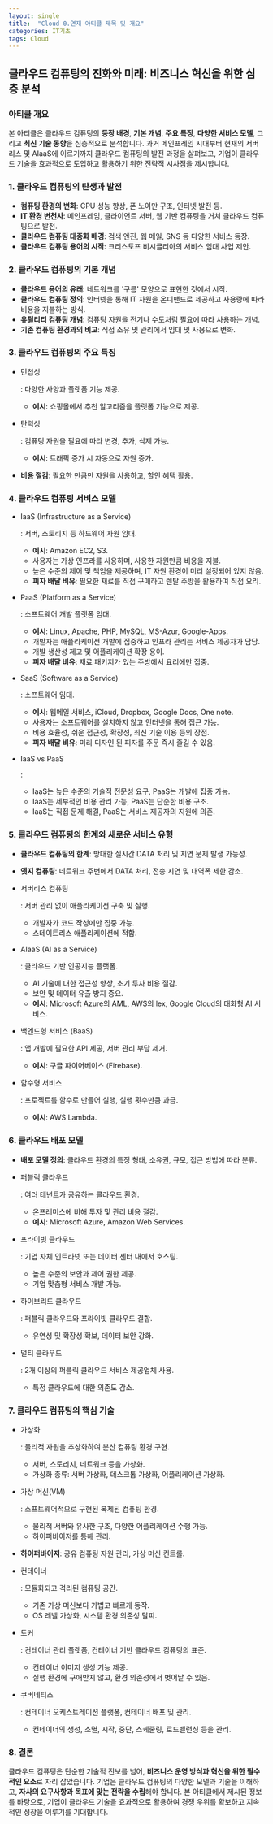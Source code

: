 ```yaml
---
layout: single
title:  "Cloud 0.연재 아티클 제목 및 개요"
categories: IT기초
tags: Cloud
---
```




## 클라우드 컴퓨팅의 진화와 미래: 비즈니스 혁신을 위한 심층 분석

### 아티클 개요

본 아티클은 클라우드 컴퓨팅의 **등장 배경**, **기본 개념**, **주요 특징**, **다양한 서비스 모델**, 그리고 **최신 기술 동향**을 심층적으로 분석합니다. 과거 메인프레임 시대부터 현재의 서버리스 및 AIaaS에 이르기까지 클라우드 컴퓨팅의 발전 과정을 살펴보고, 기업이 클라우드 기술을 효과적으로 도입하고 활용하기 위한 전략적 시사점을 제시합니다.

### 1. 클라우드 컴퓨팅의 탄생과 발전

- **컴퓨팅 환경의 변화**: CPU 성능 향상, 폰 노이만 구조, 인터넷 발전 등.
- **IT 환경 변천사**: 메인프레임, 클라이언트 서버, 웹 기반 컴퓨팅을 거쳐 클라우드 컴퓨팅으로 발전.
- **클라우드 컴퓨팅 대중화 배경**: 검색 엔진, 웹 메일, SNS 등 다양한 서비스 등장.
- **클라우드 컴퓨팅 용어의 시작**: 크리스토프 비시글리아의 서비스 임대 사업 제안.

### 2. 클라우드 컴퓨팅의 기본 개념

- **클라우드 용어의 유래**: 네트워크를 '구름' 모양으로 표현한 것에서 시작.
- **클라우드 컴퓨팅 정의**: 인터넷을 통해 IT 자원을 온디맨드로 제공하고 사용량에 따라 비용을 지불하는 방식.
- **유틸리티 컴퓨팅 개념**: 컴퓨팅 자원을 전기나 수도처럼 필요에 따라 사용하는 개념.
- **기존 컴퓨팅 환경과의 비교**: 직접 소유 및 관리에서 임대 및 사용으로 변화.

### 3. 클라우드 컴퓨팅의 주요 특징

- 민첩성

  : 다양한 사양과 플랫폼 기능 제공.

  - **예시**: 쇼핑몰에서 추천 알고리즘을 플랫폼 기능으로 제공.

- 탄력성

  : 컴퓨팅 자원을 필요에 따라 변경, 추가, 삭제 가능.

  - **예시**: 트래픽 증가 시 자동으로 자원 증가.

- **비용 절감**: 필요한 만큼만 자원을 사용하고, 할인 혜택 활용.

### 4. 클라우드 컴퓨팅 서비스 모델

- IaaS (Infrastructure as a Service)

  : 서버, 스토리지 등 하드웨어 자원 임대.

  - **예시**: Amazon EC2, S3.
  - 사용자는 가상 인프라를 사용하며, 사용한 자원만큼 비용을 지불.
  - 높은 수준의 제어 및 책임을 제공하며, IT 자원 환경이 미리 설정되어 있지 않음.
  - **피자 배달 비유**: 필요한 재료를 직접 구매하고 렌탈 주방을 활용하여 직접 요리.

- PaaS (Platform as a Service)

  : 소프트웨어 개발 플랫폼 임대.

  - **예시**: Linux, Apache, PHP, MySQL, MS-Azur, Google-Apps.
  - 개발자는 애플리케이션 개발에 집중하고 인프라 관리는 서비스 제공자가 담당.
  - 개발 생산성 제고 및 어플리케이션 확장 용이.
  - **피자 배달 비유**: 재료 패키지가 있는 주방에서 요리에만 집중.

- SaaS (Software as a Service)

  : 소프트웨어 임대.

  - **예시**: 웹메일 서비스, iCloud, Dropbox, Google Docs, One note.
  - 사용자는 소프트웨어를 설치하지 않고 인터넷을 통해 접근 가능.
  - 비용 효율성, 쉬운 접근성, 확장성, 최신 기술 이용 등의 장점.
  - **피자 배달 비유**: 미리 디자인 된 피자를 주문 즉시 즐길 수 있음.

- IaaS vs PaaS

  :

  - IaaS는 높은 수준의 기술적 전문성 요구, PaaS는 개발에 집중 가능.
  - IaaS는 세부적인 비용 관리 가능, PaaS는 단순한 비용 구조.
  - IaaS는 직접 문제 해결, PaaS는 서비스 제공자의 지원에 의존.

### 5. 클라우드 컴퓨팅의 한계와 새로운 서비스 유형

- **클라우드 컴퓨팅의 한계**: 방대한 실시간 DATA 처리 및 지연 문제 발생 가능성.

- **엣지 컴퓨팅**: 네트워크 주변에서 DATA 처리, 전송 지연 및 대역폭 제한 감소.

- 서버리스 컴퓨팅

  : 서버 관리 없이 애플리케이션 구축 및 실행.

  - 개발자가 코드 작성에만 집중 가능.
  - 스테이트리스 애플리케이션에 적합.

- AIaaS (AI as a Service)

  : 클라우드 기반 인공지능 플랫폼.

  - AI 기술에 대한 접근성 향상, 초기 투자 비용 절감.
  - 보안 및 데이터 유출 방지 중요.
  - **예시**: Microsoft Azure의 AML, AWS의 lex, Google Cloud의 대화형 AI 서비스.

- 백엔드형 서비스 (BaaS)

   : 앱 개발에 필요한 API 제공, 서버 관리 부담 제거.

  - **예시**: 구글 파이어베이스 (Firebase).

- 함수형 서비스

  : 프로젝트를 함수로 만들어 실행, 실행 횟수만큼 과금.

  - **예시**: AWS Lambda.

### 6. 클라우드 배포 모델

- **배포 모델 정의**: 클라우드 환경의 특정 형태, 소유권, 규모, 접근 방법에 따라 분류.

- 퍼블릭 클라우드

  : 여러 테넌트가 공유하는 클라우드 환경.

  - 온프레미스에 비해 투자 및 관리 비용 절감.
  - **예시**: Microsoft Azure, Amazon Web Services.

- 프라이빗 클라우드

  : 기업 자체 인트라넷 또는 데이터 센터 내에서 호스팅.

  - 높은 수준의 보안과 제어 권한 제공.
  - 기업 맞춤형 서비스 개발 가능.

- 하이브리드 클라우드

  : 퍼블릭 클라우드와 프라이빗 클라우드 결합.

  - 유연성 및 확장성 확보, 데이터 보안 강화.

- 멀티 클라우드

  : 2개 이상의 퍼블릭 클라우드 서비스 제공업체 사용.

  - 특정 클라우드에 대한 의존도 감소.

### 7. 클라우드 컴퓨팅의 핵심 기술

- 가상화

  : 물리적 자원을 추상화하여 분산 컴퓨팅 환경 구현.

  - 서버, 스토리지, 네트워크 등을 가상화.
  - 가상화 종류: 서버 가상화, 데스크톱 가상화, 어플리케이션 가상화.

- 가상 머신(VM)

  : 소프트웨어적으로 구현된 복제된 컴퓨팅 환경.

  - 물리적 서버와 유사한 구조, 다양한 어플리케이션 수행 가능.
  - 하이퍼바이저를 통해 관리.

- **하이퍼바이저**: 공유 컴퓨팅 자원 관리, 가상 머신 컨트롤.

- 컨테이너

  : 모듈화되고 격리된 컴퓨팅 공간.

  - 기존 가상 머신보다 가볍고 빠르게 동작.
  - OS 레벨 가상화, 시스템 환경 의존성 탈피.

- 도커

  : 컨테이너 관리 플랫폼, 컨테이너 기반 클라우드 컴퓨팅의 표준.

  - 컨테이너 이미지 생성 기능 제공.
  - 실행 환경에 구애받지 않고, 환경 의존성에서 벗어날 수 있음.

- 쿠버네티스

  : 컨테이너 오케스트레이션 플랫폼, 컨테이너 배포 및 관리.

  - 컨테이너의 생성, 소멸, 시작, 중단, 스케줄링, 로드밸런싱 등을 관리.

### 8. 결론

클라우드 컴퓨팅은 단순한 기술적 진보를 넘어, **비즈니스 운영 방식과 혁신을 위한 필수적인 요소**로 자리 잡았습니다. 기업은 클라우드 컴퓨팅의 다양한 모델과 기술을 이해하고, **자사의 요구사항과 목표에 맞는 전략을 수립**해야 합니다. 본 아티클에서 제시된 정보를 바탕으로, 기업이 클라우드 기술을 효과적으로 활용하여 경쟁 우위를 확보하고 지속적인 성장을 이루기를 기대합니다.
